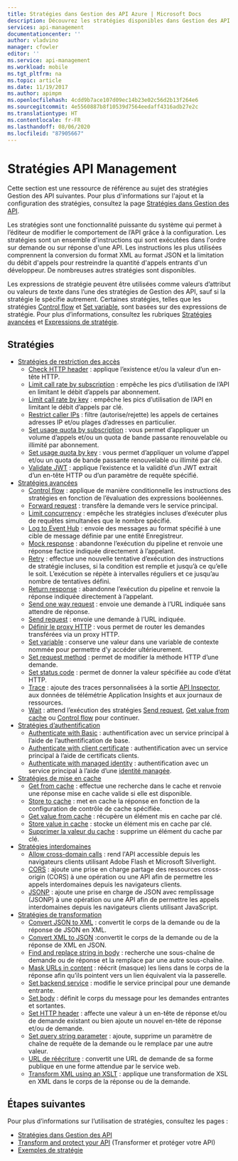 ```yaml
---
title: Stratégies dans Gestion des API Azure | Microsoft Docs
description: Découvrez les stratégies disponibles dans Gestion des API Azure. Les stratégies permettent à l’éditeur de modifier le comportement de l’API via la configuration.
services: api-management
documentationcenter: ''
author: vladvino
manager: cfowler
editor: ''
ms.service: api-management
ms.workload: mobile
ms.tgt_pltfrm: na
ms.topic: article
ms.date: 11/19/2017
ms.author: apimpm
ms.openlocfilehash: 4cdd9b7ace107d09ec14b23e02c56d2b13f264e6
ms.sourcegitcommit: 4e5560887b8f10539d7564eedaff4316adb27e2c
ms.translationtype: HT
ms.contentlocale: fr-FR
ms.lasthandoff: 08/06/2020
ms.locfileid: "87905667"
---
```

# <a name="api-management-policies"></a>Stratégies API Management
Cette section est une ressource de référence au sujet des stratégies Gestion des API suivantes. Pour plus d'informations sur l'ajout et la configuration des stratégies, consultez la page [Stratégies dans Gestion des API](api-management-howto-policies.md).  
  
 Les stratégies sont une fonctionnalité puissante du système qui permet à l’éditeur de modifier le comportement de l’API grâce à la configuration. Les stratégies sont un ensemble d'instructions qui sont exécutées dans l'ordre sur demande ou sur réponse d'une API. Les instructions les plus utilisées comprennent la conversion du format XML au format JSON et la limitation du débit d'appels pour restreindre la quantité d'appels entrants d'un développeur. De nombreuses autres stratégies sont disponibles.  
  
 Les expressions de stratégie peuvent être utilisées comme valeurs d’attribut ou valeurs de texte dans l’une des stratégies de Gestion des API, sauf si la stratégie le spécifie autrement. Certaines stratégies, telles que les stratégies [Control flow](api-management-advanced-policies.md#choose) et [Set variable](api-management-advanced-policies.md#set-variable), sont basées sur des expressions de stratégie. Pour plus d’informations, consultez les rubriques [Stratégies avancées](api-management-advanced-policies.md#AdvancedPolicies) et [Expressions de stratégie](api-management-policy-expressions.md).  
  
##  <a name="policies"></a><a name="ProxyPolicies"></a> Stratégies  
  
-   [Stratégies de restriction des accès](api-management-access-restriction-policies.md#AccessRestrictionPolicies)  
    -   [Check HTTP header](api-management-access-restriction-policies.md#CheckHTTPHeader) : applique l’existence et/ou la valeur d’un en-tête HTTP.  
    -   [Limit call rate by subscription](api-management-access-restriction-policies.md#LimitCallRate) : empêche les pics d’utilisation de l’API en limitant le débit d’appels par abonnement.  
    -   [Limit call rate by key](api-management-access-restriction-policies.md#LimitCallRateByKey) : empêche les pics d’utilisation de l’API en limitant le débit d’appels par clé.  
    -   [Restrict caller IPs](api-management-access-restriction-policies.md#RestrictCallerIPs) : filtre (autorise/rejette) les appels de certaines adresses IP et/ou plages d’adresses en particulier.  
    -   [Set usage quota by subscription](api-management-access-restriction-policies.md#SetUsageQuota) : vous permet d’appliquer un volume d’appels et/ou un quota de bande passante renouvelable ou illimité par abonnement.  
    -   [Set usage quota by key](api-management-access-restriction-policies.md#SetUsageQuotaByKey) : vous permet d’appliquer un volume d’appel et/ou un quota de bande passante renouvelable ou illimité par clé.  
    -   [Validate JWT](api-management-access-restriction-policies.md#ValidateJWT) : applique l’existence et la validité d’un JWT extrait d’un en-tête HTTP ou d’un paramètre de requête spécifié.  
-   [Stratégies avancées](api-management-advanced-policies.md#AdvancedPolicies)  
    -   [Control flow](api-management-advanced-policies.md#choose) : applique de manière conditionnelle les instructions des stratégies en fonction de l’évaluation des expressions booléennes.  
    -   [Forward request](api-management-advanced-policies.md#ForwardRequest) : transfère la demande vers le service principal.
    -   [Limit concurrency](api-management-advanced-policies.md#LimitConcurrency) : empêche les stratégies incluses d’exécuter plus de requêtes simultanées que le nombre spécifié.
    -   [Log to Event Hub](api-management-advanced-policies.md#log-to-eventhub) : envoie des messages au format spécifié à une cible de message définie par une entité Enregistreur.
    -   [Mock response](api-management-advanced-policies.md#mock-response) : abandonne l’exécution du pipeline et renvoie une réponse factice indiquée directement à l’appelant.
    -   [Retry](api-management-advanced-policies.md#Retry) : effectue une nouvelle tentative d’exécution des instructions de stratégie incluses, si la condition est remplie et jusqu’à ce qu’elle le soit. L’exécution se répète à intervalles réguliers et ce jusqu’au nombre de tentatives défini.  
    -   [Return response](api-management-advanced-policies.md#ReturnResponse) : abandonne l’exécution du pipeline et renvoie la réponse indiquée directement à l’appelant.  
    -   [Send one way request](api-management-advanced-policies.md#SendOneWayRequest) : envoie une demande à l’URL indiquée sans attendre de réponse.  
    -   [Send request](api-management-advanced-policies.md#SendRequest) : envoie une demande à l’URL indiquée.
    -   [Définir le proxy HTTP](api-management-advanced-policies.md#SetHttpProxy) : vous permet de router les demandes transférées via un proxy HTTP.
    -   [Set variable](api-management-advanced-policies.md#set-variable) : conserve une valeur dans une variable de contexte nommée pour permettre d’y accéder ultérieurement.  
    -   [Set request method](api-management-advanced-policies.md#SetRequestMethod) : permet de modifier la méthode HTTP d’une demande.  
    -   [Set status code](api-management-advanced-policies.md#SetStatus) : permet de donner la valeur spécifiée au code d’état HTTP.  
    -   [Trace](api-management-advanced-policies.md#Trace) : ajoute des traces personnalisées à la sortie [API Inspector](./api-management-howto-api-inspector.md), aux données de télémétrie Application Insights et aux journaux de ressources.  
    -   [Wait](api-management-advanced-policies.md#Wait) : attend l’exécution des stratégies [Send request](api-management-advanced-policies.md#SendRequest), [Get value from cache](api-management-caching-policies.md#GetFromCacheByKey) ou [Control flow](api-management-advanced-policies.md#choose) pour continuer.  
-   [Stratégies d’authentification](api-management-authentication-policies.md#AuthenticationPolicies)  
    -   [Authenticate with Basic](api-management-authentication-policies.md#Basic) : authentification avec un service principal à l’aide de l’authentification de base.  
    -   [Authenticate with client certificate](api-management-authentication-policies.md#ClientCertificate) : authentification avec un service principal à l’aide de certificats clients.  
    -   [Authenticate with managed identity](api-management-authentication-policies.md#ManagedIdentity) : authentification avec un service principal à l’aide d’une [identité managée](../active-directory/managed-identities-azure-resources/overview.md).  
-   [Stratégies de mise en cache](api-management-caching-policies.md#CachingPolicies)  
    -   [Get from cache](api-management-caching-policies.md#GetFromCache) : effectue une recherche dans le cache et renvoie une réponse mise en cache valide si elle est disponible.  
    -   [Store to cache](api-management-caching-policies.md#StoreToCache) : met en cache la réponse en fonction de la configuration de contrôle de cache spécifiée.  
    -   [Get value from cache](api-management-caching-policies.md#GetFromCacheByKey) : récupère un élément mis en cache par clé.  
    -   [Store value in cache](api-management-caching-policies.md#StoreToCacheByKey) : stocke un élément mis en cache par clé.  
    -   [Supprimer la valeur du cache](api-management-caching-policies.md#RemoveCacheByKey) : supprime un élément du cache par clé.  
-   [Stratégies interdomaines](api-management-cross-domain-policies.md#CrossDomainPolicies)  
    -   [Allow cross-domain calls](api-management-cross-domain-policies.md#AllowCrossDomainCalls) : rend l'API accessible depuis les navigateurs clients utilisant Adobe Flash et Microsoft Silverlight.  
    -   [CORS](api-management-cross-domain-policies.md#CORS) : ajoute une prise en charge partage des ressources cross-origin (CORS) à une opération ou une API afin de permettre les appels interdomaines depuis les navigateurs clients.  
    -   [JSONP](api-management-cross-domain-policies.md#JSONP) : ajoute une prise en charge de JSON avec remplissage (JSONP) à une opération ou une API afin de permettre les appels interdomaines depuis les navigateurs clients utilisant JavaScript.  
-   [Stratégies de transformation](api-management-transformation-policies.md#TransformationPolicies)  
    -   [Convert JSON to XML](api-management-transformation-policies.md#ConvertJSONtoXML) : convertit le corps de la demande ou de la réponse de JSON en XML.  
    -   [Convert XML to JSON](api-management-transformation-policies.md#ConvertXMLtoJSON) :convertit le corps de la demande ou de la réponse de XML en JSON.  
    -   [Find and replace string in body](api-management-transformation-policies.md#Findandreplacestringinbody) : recherche une sous-chaîne de demande ou de réponse et la remplace par une autre sous-chaîne.  
    -   [Mask URLs in content](api-management-transformation-policies.md#MaskURLSContent) : réécrit (masque) les liens dans le corps de la réponse afin qu’ils pointent vers un lien équivalent via la passerelle.  
    -   [Set backend service](api-management-transformation-policies.md#SetBackendService) : modifie le service principal pour une demande entrante.  
    -   [Set body](api-management-transformation-policies.md#SetBody) : définit le corps du message pour les demandes entrantes et sortantes.  
    -   [Set HTTP header](api-management-transformation-policies.md#SetHTTPheader) : affecte une valeur à un en-tête de réponse et/ou de demande existant ou bien ajoute un nouvel en-tête de réponse et/ou de demande.  
    -   [Set query string parameter](api-management-transformation-policies.md#SetQueryStringParameter) : ajoute, supprime un paramètre de chaîne de requête de la demande ou le remplace par une autre valeur.  
    -   [URL de réécriture](api-management-transformation-policies.md#RewriteURL) : convertit une URL de demande de sa forme publique en une forme attendue par le service web.  
    -   [Transform XML using an XSLT](api-management-transformation-policies.md#XSLTransform) : applique une transformation de XSL en XML dans le corps de la réponse ou de la demande.  



## <a name="next-steps"></a>Étapes suivantes
Pour plus d’informations sur l’utilisation de stratégies, consultez les pages :

+ [Stratégies dans Gestion des API](api-management-howto-policies.md)
+ [Transform and protect your API](transform-api.md) (Transformer et protéger votre API)
+ [Exemples de stratégie](policy-samples.md)   
